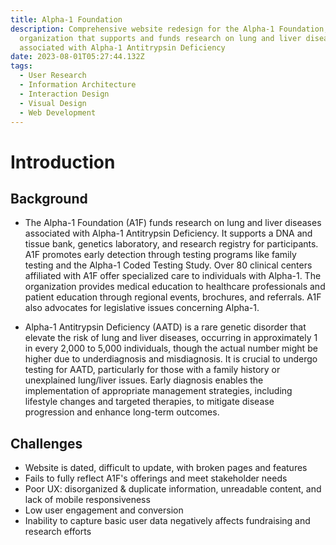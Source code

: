 ```yaml
---
title: Alpha-1 Foundation
description: Comprehensive website redesign for the Alpha-1 Foundation, a non-profit
  organization that supports and funds research on lung and liver diseases
  associated with Alpha-1 Antitrypsin Deficiency
date: 2023-08-01T05:27:44.132Z
tags:
  - User Research
  - Information Architecture
  - Interaction Design
  - Visual Design
  - Web Development
---
```


# Introduction

## Background

* The Alpha-1 Foundation (A1F) funds research on lung and liver diseases associated with Alpha-1 Antitrypsin Deficiency. It supports a DNA and tissue bank, genetics laboratory, and research registry for participants. A1F promotes early detection through testing programs like family testing and the Alpha-1 Coded Testing Study. Over 80 clinical centers affiliated with A1F offer specialized care to individuals with Alpha-1. The organization provides medical education to healthcare professionals and patient education through regional events, brochures, and referrals. A1F also advocates for legislative issues concerning Alpha-1.

* Alpha-1 Antitrypsin Deficiency (AATD) is a rare genetic disorder that elevate the risk of lung and liver diseases, occurring in approximately 1 in every 2,000 to 5,000 individuals, though the actual number might be higher due to underdiagnosis and misdiagnosis. It is crucial to undergo testing for AATD, particularly for those with a family history or unexplained lung/liver issues. Early diagnosis enables the implementation of appropriate management strategies, including lifestyle changes and targeted therapies, to mitigate disease progression and enhance long-term outcomes.

## Challenges

* Website is dated, difficult to update, with broken pages and features
* Fails to fully reflect A1F's offerings and meet stakeholder needs
* Poor UX: disorganized & duplicate information, unreadable content, and lack of mobile responsiveness
* Low user engagement and conversion
* Inability to capture basic user data negatively affects fundraising and research efforts